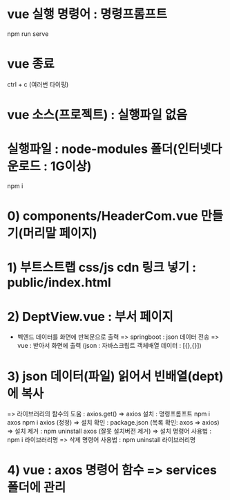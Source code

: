 # vue 실행 명령어 : 명령프롬프트
 npm run serve
# vue 종료 
  ctrl + c (여러번 타이핑)
# vue 소스(프로젝트) : 실행파일 없음
# 실행파일 : node-modules 폴더(인터넷다운로드 : 1G이상)
 npm i

# 0) components/HeaderCom.vue 만들기(머리말 페이지)
# 1) 부트스트랩 css/js cdn 링크 넣기 : public/index.html
# 2) DeptView.vue : 부서 페이지
  - 벡엔드 데이터를 화면에 반복문으로 출력
   => springboot : json 데이터 전송
   => vue        : 받아서 화면에 출력 
   (json : 자바스크립트 객체배열 데이터 : [{},{}])
# 3) json 데이터(파일) 읽어서 빈배열(dept) 에 복사
  => 라이브러리의 함수의 도움 : axios.get() 
  => axios 설치 : 명령프롬프트
     npm i axos
     npm i axios (정정)
  => 설치 확인 : package.json (목록 확인: axos => axios)
  => 설치 제거 : npm uninstall axos (잘못 설치버전 제거)
  => 설치 명령어 사용법 : npm i 라이브러리명
  => 삭제 명령어 사용법 : npm uninstall 라이브러리명
# 4) vue : axos 명령어 함수 => services 폴더에 관리